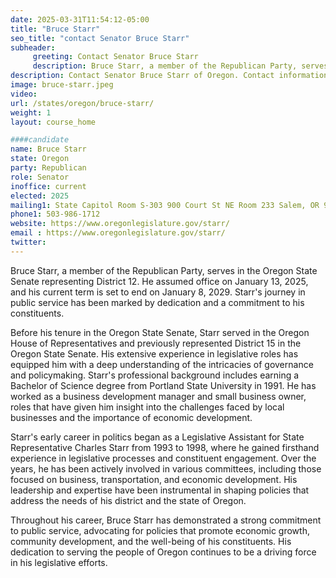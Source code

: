 ```yaml
---
date: 2025-03-31T11:54:12-05:00
title: "Bruce Starr"
seo_title: "contact Senator Bruce Starr"
subheader:
     greeting: Contact Senator Bruce Starr
     description: Bruce Starr, a member of the Republican Party, serves in the Oregon State Senate representing District 12. He assumed office on January 13, 2025, and his current term is set to end on January 8, 2029.
description: Contact Senator Bruce Starr of Oregon. Contact information for Bruce Starr includes email address, phone number, and mailing address.
image: bruce-starr.jpeg
video:
url: /states/oregon/bruce-starr/
weight: 1
layout: course_home

####candidate
name: Bruce Starr
state: Oregon
party: Republican
role: Senator
inoffice: current
elected: 2025
mailing1: State Capitol Room S-303 900 Court St NE Room 233 Salem, OR 97301
phone1: 503-986-1712
website: https://www.oregonlegislature.gov/starr/
email : https://www.oregonlegislature.gov/starr/
twitter: 
---
```

Bruce Starr, a member of the Republican Party, serves in the Oregon State Senate representing District 12. He assumed office on January 13, 2025, and his current term is set to end on January 8, 2029. Starr's journey in public service has been marked by dedication and a commitment to his constituents.

Before his tenure in the Oregon State Senate, Starr served in the Oregon House of Representatives and previously represented District 15 in the Oregon State Senate. His extensive experience in legislative roles has equipped him with a deep understanding of the intricacies of governance and policymaking. Starr's professional background includes earning a Bachelor of Science degree from Portland State University in 1991. He has worked as a business development manager and small business owner, roles that have given him insight into the challenges faced by local businesses and the importance of economic development.

Starr's early career in politics began as a Legislative Assistant for State Representative Charles Starr from 1993 to 1998, where he gained firsthand experience in legislative processes and constituent engagement. Over the years, he has been actively involved in various committees, including those focused on business, transportation, and economic development. His leadership and expertise have been instrumental in shaping policies that address the needs of his district and the state of Oregon.

Throughout his career, Bruce Starr has demonstrated a strong commitment to public service, advocating for policies that promote economic growth, community development, and the well-being of his constituents. His dedication to serving the people of Oregon continues to be a driving force in his legislative efforts.
